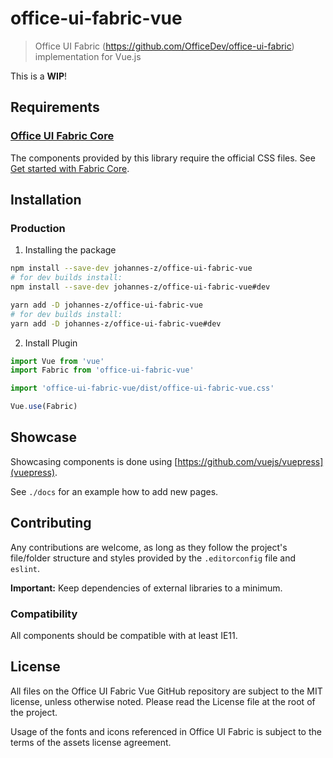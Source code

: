 # office-ui-fabric-vue

> Office UI Fabric (https://github.com/OfficeDev/office-ui-fabric)
> implementation for Vue.js

This is a **WIP**!

## Requirements

### [Office UI Fabric Core](https://github.com/OfficeDev/office-ui-fabric-core)

The components provided by this library require the official CSS files. See [Get
started with Fabric Core](https://developer.microsoft.com/en-us/fabric#/get-started).

## Installation

### Production

1. Installing the package

```sh
npm install --save-dev johannes-z/office-ui-fabric-vue
# for dev builds install:
npm install --save-dev johannes-z/office-ui-fabric-vue#dev
```

```sh
yarn add -D johannes-z/office-ui-fabric-vue
# for dev builds install:
yarn add -D johannes-z/office-ui-fabric-vue#dev
```

2. Install Plugin

```js
import Vue from 'vue'
import Fabric from 'office-ui-fabric-vue'

import 'office-ui-fabric-vue/dist/office-ui-fabric-vue.css'

Vue.use(Fabric)
```

## Showcase

Showcasing components is done using [https://github.com/vuejs/vuepress](vuepress).

See `./docs` for an example how to add new pages.

## Contributing

Any contributions are welcome, as long as they follow the project's file/folder
structure and styles provided by the `.editorconfig` file and `eslint`.

**Important:** Keep dependencies of external libraries to a minimum.

### Compatibility

All components should be compatible with at least IE11.

## License

All files on the Office UI Fabric Vue GitHub repository are subject to the MIT
license, unless otherwise noted. Please read the License file at the root of the
project.

Usage of the fonts and icons referenced in Office UI Fabric is subject to the
terms of the assets license agreement.
